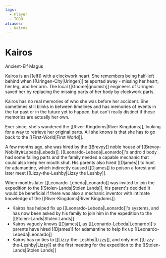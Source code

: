 ```yaml
---
tags:
  - Player
  - TODO
aliases:
  - Kairos
---
```

# Kairos
Ancient-Elf Magus

Kairos is an [[elf]] with a clockwork heart. She remembers being half-left behind when [[Uringen-City|Uringen]] teleported away - missing her heart, her leg, and her arm. The local [[Gnome|gnomish]] engineers of Uringen saved her by replacing the missing parts of her body by clockwork parts. 

Kairos has no real memories of who she was before her accident. She sometimes still blinks in between timelines and has memories of events in the far past or in the future yet to happen, but can't really distinct if these memories are actually her own. 

Ever since, she's wandered the [[River-Kingdoms|River Kingdoms]], looking for a way to retrieve her original parts. All she knows is that she has to go back to the [[First-World|First World]]. 

A few months ago, she was hired by the [[Brevoy]] noble house of [[Brevoy-Nobility#Labeda|Lebeda]]. [[Leonardo-Lebeda|Leonardo]]'s android body had some failing parts and the family needed a capable mechanic that could also keep her mouth shut. His parents also hired [[Djames]] to hunt for adamantine, which indirectly caused [[Djames]] to poison a forest and later meet [[Lizzy-the-Leshby|Lizzy the Leshby]].

When months later [[Leonardo-Lebeda|Leonardo]] was invited to join the expedition to the [[Stolen-Lands|Stolen Lands]], his parent's decided it would be beneficial if there was also a mechanic inventor with intimate knowledge of the [[River-Kingdoms|River Kingdoms]]. 

- Kairos has helped fix up [[Leonardo-Lebeda|Leonardo]]'s systems, and has now been asked by his family to join him in the expedition to the [[Stolen-Lands|Stolen Lands]]
- Kairos vaguely knows [[Djames]], as [[Leonardo-Lebeda|Leonardo]]'s parents have hired [[Djames]] for adamantine to help fix up [[Leonardo-Lebeda|Leonardo]]
- Kairos has no ties to [[Lizzy-the-Leshby|Lizzy]], and only met [[Lizzy-the-Leshby|Lizzy]] at the first meeting for the expedition to the [[Stolen-Lands|Stolen Lands]]